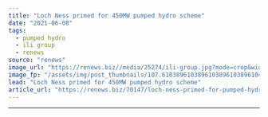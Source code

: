 ```yaml
---
title: "Loch Ness primed for 450MW pumped hydro scheme"
date: "2021-06-08"
tags: 
  - pumped hydro
  - ili group
  - renews
source: "renews"
image_url: "https://renews.biz//media/25274/ili-group.jpg?mode=crop&width=770&heightratio=0.6103896103896103896103896104&slimmage=true"
image_fp: "/assets/img/post_thumbnails/107.6103896103896103896103896104&slimmage=true"
lead: "Loch Ness primed for 450MW pumped hydro scheme"
article_url: "https://renews.biz/70147/loch-ness-primed-for-pumped-hydro-scheme/"
---
```


---
